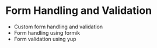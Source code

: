 # Form Handling and Validation
- Custom form handling and validation
- Form handling using formik
- Form validation using yup
